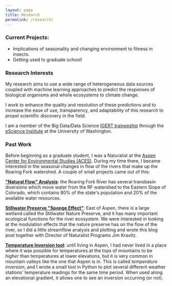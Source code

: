 ```yaml
---
layout: page
title: Research
permalink: /research/
---
```


### Current Projects:
*   Implications of seasonality and changing environment to fitness in insects.
*   Getting used to graduate school!

### Research Interests

My research aims to use a wide range of heterogeneous data sources coupled with machine learning approaches to predict the responses of biological organisms and whole ecosystems to climate change.

I work to enhance the quality and resolution of these predictions and to increase the ease of use, transparency, and adaptability of this research to propel scientific discovery in the field. 

I am a member of the Big Data/Data Science [IGERT traineeship](http://escience.washington.edu/education/phd/igert-in-big-data-and-data-science/) through the [eScience Institute](http://escience.washington.edu) at the University of Washington.

### Past Work

Before beginning as a graduate student, I was a Naturalist at the [Aspen Center for Environmental Studies (ACES)](http://www.aspennature.org). During my time there, I became interested in the seasonal changes in flow of the rivers that make up the Roaring Fork watershed. A couple of small projects came out of this:

**["Natural Flow" Analysis](http://anthonycannistra.com/riverdiversion/)**: the Roaring Fork River has several transbasin diversions which move water from the RF watershed to the Eastern Slope of Colorado, which contains 80% of the state's population and 20% of the available water resources. 

**[Stillwater Preserve "Sponge Effect"](http://www.aspennature.org/blog/native-flows-and-functions-north-star-nature-preserve)**: East of Aspen, there is a large wetland called the Stillwater Nature Preserve, and it has many important ecological functions for the river ecosystem. We were interested in looking at the modulation effects that the nature preserve has on the flow of the river, so I did a little streamflow analysis and plotting and wrote this blog post together with Director of Naturalist Programs Jim Kravitz. 

**[Temperature Inversion tool](https://github.com/acannistra/valleyinversion)**: until living in Aspen, I had never lived in a place where it was possible for temperatures at the tops of mountains to be *higher* than temperatures at lower elevations, but it is very common in mountain valleys like the one that Aspen is in. This is called *temperature inversion*, and I wrote a small tool in Python to plot several different weather stations' temperature readings for the same time period. When used along an elevational gradient, it allows one to see an inversion occurring (or not). 